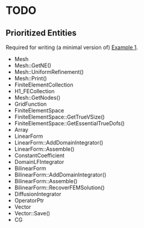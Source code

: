 # TODO

## Prioritized Entities

Required for writing (a minimal version of) [Example 1](https://github.com/mkovaxx/mfem/blob/69fbae732d5279c8d0f42c5430c4fd5656731d00/examples/ex1.cpp).

- Mesh
- Mesh::GetNE()
- Mesh::UniformRefinement()
- Mesh::Print()
- FiniteElementCollection
- H1_FECollection
- Mesh::GetNodes()
- GridFunction
- FiniteElementSpace
- FiniteElementSpace::GetTrueVSize()
- FiniteElementSpace::GetEssentialTrueDofs()
- Array<int>
- LinearForm
- LinearForm::AddDomainIntegrator()
- LinearForm::Assemble()
- ConstantCoefficient
- DomainLFIntegrator
- BilinearForm
- BilinearForm::AddDomainIntegrator()
- BilinearForm::Assemble()
- BilinearForm::RecoverFEMSolution()
- DiffusionIntegrator
- OperatorPtr
- Vector
- Vector::Save()
- CG
